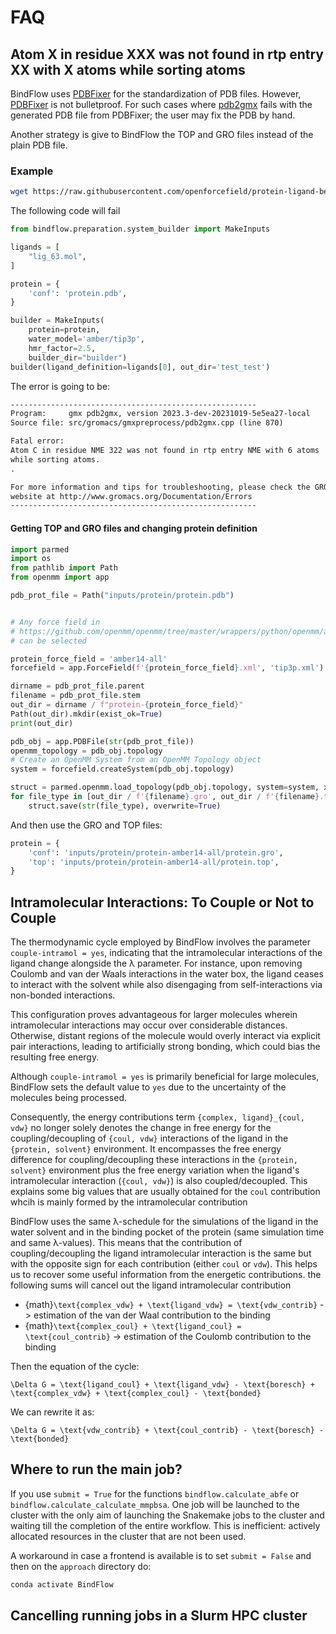 # FAQ

<!-- :::{dropdown} Atom X in residue XXX was not found in rtp entry XX with X atoms while sorting atoms
:open: -->

## Atom X in residue XXX was not found in rtp entry XX with X atoms while sorting atoms

BindFlow uses [PDBFixer](https://github.com/openmm/pdbfixer) for the standardization of PDB files. However, [PDBFixer](https://github.com/openmm/pdbfixer) is not bulletproof. For such cases where [pdb2gmx](https://manual.gromacs.org/current/onlinehelp/gmx-pdb2gmx.html) fails with the generated PDB file from PDBFixer; the user may fix the PDB by hand.

Another strategy is give to BindFlow the TOP and GRO files instead of the plain PDB file.

### Example

```bash
wget https://raw.githubusercontent.com/openforcefield/protein-ligand-benchmark/main/data/mcl1/01_protein/crd/protein.pdb
```

The following code will fail

```python
from bindflow.preparation.system_builder import MakeInputs

ligands = [
    "lig_63.mol",
]

protein = {
    'conf': 'protein.pdb',
}

builder = MakeInputs(
    protein=protein,
    water_model='amber/tip3p',
    hmr_factor=2.5,
    builder_dir="builder")
builder(ligand_definition=ligands[0], out_dir='test_test')
```

The error is going to be:

```txt
-------------------------------------------------------
Program:     gmx pdb2gmx, version 2023.3-dev-20231019-5e5ea27-local
Source file: src/gromacs/gmxpreprocess/pdb2gmx.cpp (line 870)

Fatal error:
Atom C in residue NME 322 was not found in rtp entry NME with 6 atoms
while sorting atoms.
.

For more information and tips for troubleshooting, please check the GROMACS
website at http://www.gromacs.org/Documentation/Errors
-------------------------------------------------------
```

#### Getting TOP and GRO files and changing protein definition

```python
import parmed
import os
from pathlib import Path
from openmm import app

pdb_prot_file = Path("inputs/protein/protein.pdb")


# Any force field in
# https://github.com/openmm/openmm/tree/master/wrappers/python/openmm/app/data
# can be selected

protein_force_field = 'amber14-all'
forcefield = app.ForceField(f'{protein_force_field}.xml', 'tip3p.xml')

dirname = pdb_prot_file.parent
filename = pdb_prot_file.stem
out_dir = dirname / f"protein-{protein_force_field}"
Path(out_dir).mkdir(exist_ok=True)
print(out_dir)

pdb_obj = app.PDBFile(str(pdb_prot_file))
openmm_topology = pdb_obj.topology
# Create an OpenMM System from an OpenMM Topology object
system = forcefield.createSystem(pdb_obj.topology)

struct = parmed.openmm.load_topology(pdb_obj.topology, system=system, xyz=pdb_obj.positions)
for file_type in [out_dir / f'{filename}.gro', out_dir / f'{filename}.top']:
    struct.save(str(file_type), overwrite=True)
```

And then use the GRO and TOP files:

```python
protein = {
    'conf': 'inputs/protein/protein-amber14-all/protein.gro',
    'top': 'inputs/protein/protein-amber14-all/protein.top',
}
```

## Intramolecular Interactions: To Couple or Not to Couple

The thermodynamic cycle employed by BindFlow involves the parameter `couple-intramol = yes`, indicating that the intramolecular interactions of the ligand change alongside the λ parameter. For instance, upon removing Coulomb and van der Waals interactions in the water box, the ligand ceases to interact with the solvent while also disengaging from self-interactions via non-bonded interactions.

This configuration proves advantageous for larger molecules wherein intramolecular interactions may occur over considerable distances. Otherwise, distant regions of the molecule would overly interact via explicit pair interactions, leading to artificially strong bonding, which could bias the resulting free energy.

Although `couple-intramol = yes` is primarily beneficial for large molecules, BindFlow sets the default value to `yes` due to the uncertainty of the molecules being processed.

Consequently, the energy contributions term `{complex, ligand}_{coul, vdw}` no longer solely denotes the change in free energy for the coupling/decoupling of `{coul, vdw}` interactions of the ligand in the `{protein, solvent}` environment. It encompasses the free energy difference for coupling/decoupling these interactions in the `{protein, solvent}` environment plus the free energy variation when the ligand's intramolecular interaction (`{coul, vdw}`) is also coupled/decoupled. This explains some big values that are usually obtained for the `coul` contribution whcih is mainly formed by the intramolecular contribution

BindFlow uses the same λ-schedule for the simulations of the ligand in the water solvent and in the binding pocket of the protein (same simulation time and same λ-values). This means that the contribution of coupling/decoupling the ligand intramolecular interaction is the same but with the opposite sign for each contribution (either `coul` or `vdw`). This helps us to recover some useful information from the energetic contributions. the following sums will cancel out the ligand intramolecular contribution

- {math}`\text{complex_vdw} + \text{ligand_vdw} = \text{vdw_contrib}` -> estimation of the van der Waal contribution to the binding
- {math}`\text{complex_coul} + \text{ligand_coul} = \text{coul_contrib}` -> estimation of the Coulomb contribution to the binding

Then the equation of the cycle:

```{math}
\Delta G = \text{ligand_coul} + \text{ligand_vdw} - \text{boresch} + \text{complex_vdw} + \text{complex_coul} - \text{bonded}
```

We can rewrite it as:

```{math}
\Delta G = \text{vdw_contrib} + \text{coul_contrib} - \text{boresch} - \text{bonded}
```

## Where to run the main job?

If you use `submit = True` for the functions `bindflow.calculate_abfe` or `bindflow.calculate_calculate_mmpbsa`. One job will be launched to the cluster with the only aim of launching the Snakemake jobs to the cluster and waiting till the completion of the entire workflow. This is inefficient: actively allocated resources in the cluster that are not been used.

A workaround in case a frontend is available is to set `submit = False` and then on the `approach` directory do:


```bash
conda activate BindFlow
```

## Cancelling running jobs in a Slurm HPC cluster